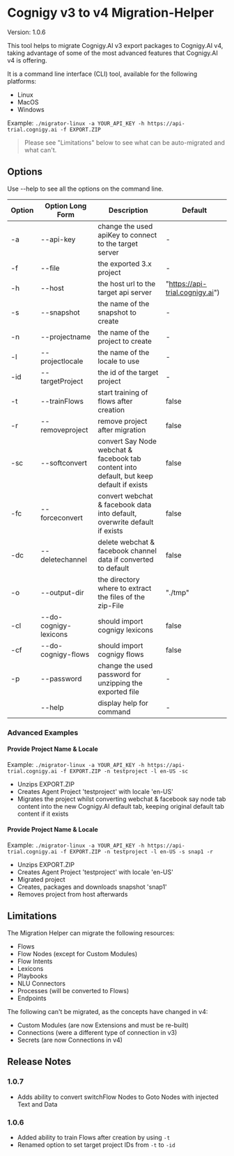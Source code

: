 # Cognigy v3 to v4 Migration-Helper
Version: 1.0.6

This tool helps to migrate Cognigy.AI v3 export packages to Cognigy.AI v4, taking advantage of some of the most advanced features that Cognigy.AI v4 is offering.

It is a command line interface (CLI) tool, available for the following platforms:

- Linux
- MacOS
- Windows

Example: `./migrator-linux -a YOUR_API_KEY -h https://api-trial.cognigy.ai -f EXPORT.ZIP`

>Please see "Limitations" below to see what can be auto-migrated and what can't.

## Options

Use --help to see all the options on the command line.

| Option | Option Long Form            | Description                                                                              | Default                         |
| ------ | --------------------------- | ---------------------------------------------------------------------------------------- | ------------------------------- |
| -a     | --api-key <apiKey>          | change the used apiKey to connect to the target server                                   | -                               |
| -f     | --file <file>               | the exported 3.x project                                                                 | -                               |
| -h     | --host <host>               | the host url to the target api server                                                    | "https://api-trial.cognigy.ai") |
| -s     | --snapshot <snapname>       | the name of the snapshot to create                                                       | -                               |
| -n     | --projectname <name>        | the name of the project to create                                                        | -                               |
| -l     | --projectlocale <name>      | the name of the locale to use                                                            | -                               |
| -id    | --targetProject <projectId> | the id of the target project                                                             | -                               |
| -t     | --trainFlows                | start training of flows after creation                                                   | false                           |
| -r     | --removeproject             | remove project after migration                                                           | false                           |
| -sc    | --softconvert               | convert Say Node webchat & facebook tab content into default, but keep default if exists | false                           |
| -fc    | --forceconvert              | convert webchat & facebook data into default, overwrite default if exists                | false                           |
| -dc    | --deletechannel             | delete webchat & facebook channel data if converted to default                           | false                           |
| -o     | --output-dir <outputDir>    | the directory where to extract the files of the zip-File                                 | "./tmp"                         |
| -cl    | --do-cognigy-lexicons       | should import cognigy lexicons                                                           | false                           |
| -cf    | --do-cognigy-flows          | should import cognigy flows                                                              | false                           |
| -p     | --password <password>       | change the used password for unzipping the exported file                                 | -                               |
|        | --help                      | display help for command                                                                 | -                               |

### Advanced Examples

#### Provide Project Name & Locale
Example: `./migrator-linux -a YOUR_API_KEY -h https://api-trial.cognigy.ai -f EXPORT.ZIP -n testproject -l en-US -sc`

- Unzips EXPORT.ZIP
- Creates Agent Project 'testproject' with locale 'en-US'
- Migrates the project whilst converting webchat & facebook say node tab content into the new Cognigy.AI default tab, keeping original default tab content if it exists

#### Provide Project Name & Locale
Example: `./migrator-linux -a YOUR_API_KEY -h https://api-trial.cognigy.ai -f EXPORT.ZIP -n testproject -l en-US -s snap1 -r`

- Unzips EXPORT.ZIP
- Creates Agent Project 'testproject' with locale 'en-US'
- Migrated project
- Creates, packages and downloads snapshot 'snap1'
- Removes project from host afterwards

## Limitations

The Migration Helper can migrate the following resources:

- Flows
- Flow Nodes (except for Custom Modules)
- Flow Intents
- Lexicons
- Playbooks
- NLU Connectors
- Processes (will be converted to Flows)
- Endpoints

The following can't be migrated, as the concepts have changed in v4:

- Custom Modules (are now Extensions and must be re-built)
- Connections (were a different type of connection in v3)
- Secrets (are now Connections in v4)

## Release Notes

### 1.0.7

- Adds ability to convert switchFlow Nodes to Goto Nodes with injected Text and Data

### 1.0.6

- Added ability to train Flows after creation by using `-t`
- Renamed option to set target project IDs from `-t` to `-id`